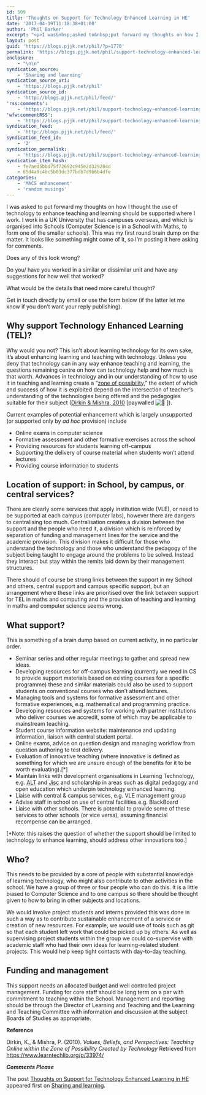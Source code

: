 ```yaml
---
id: 509
title: 'Thoughts on Support for Technology Enhanced Learning in HE'
date: '2017-04-19T11:18:38+01:00'
author: 'Phil Barker'
excerpt: "<p>I was&nbsp;asked to&nbsp;put forward my thoughts on how I thought&nbsp;the use of technology to enhance teaching and learning should be supported where I work. I work in a UK University that has campuses overseas, and which is organised into Schools (Computer Science is in a School with Maths, to form one of the smaller schools). &hellip; <a href=\"https://blogs.pjjk.net/phil/support-technology-enhanced-learning-in-he/\">Continue reading <span>Thoughts on Support for Technology Enhanced Learning in HE</span> <span>&rarr;</span></a></p>\n<p>The post <a rel=\"nofollow\" href=\"https://blogs.pjjk.net/phil/support-technology-enhanced-learning-in-he/\">Thoughts on Support for Technology Enhanced Learning in HE</a> appeared first on <a rel=\"nofollow\" href=\"https://blogs.pjjk.net/phil\">Sharing and learning</a>.</p>"
layout: post
guid: 'https://blogs.pjjk.net/phil/?p=1770'
permalink: 'https://blogs.pjjk.net/phil/support-technology-enhanced-learning-in-he/'
enclosure:
    - "\n\n"
syndication_source:
    - 'Sharing and learning'
syndication_source_uri:
    - 'https://blogs.pjjk.net/phil'
syndication_source_id:
    - 'http://blogs.pjjk.net/phil/feed/'
'rss:comments':
    - 'https://blogs.pjjk.net/phil/support-technology-enhanced-learning-in-he/#respond'
'wfw:commentRSS':
    - 'https://blogs.pjjk.net/phil/support-technology-enhanced-learning-in-he/feed/'
syndication_feed:
    - 'http://blogs.pjjk.net/phil/feed/'
syndication_feed_id:
    - '2'
syndication_permalink:
    - 'https://blogs.pjjk.net/phil/support-technology-enhanced-learning-in-he/'
syndication_item_hash:
    - fe7aed5bbd75f72692c945e2d329284d
    - 65d4a9c4bc5b03dc377bdb7d9b6b4dfe
categories:
    - 'MACS enhancement'
    - 'random musings'
---
```


I was asked to put forward my thoughts on how I thought the use of technology to enhance teaching and learning should be supported where I work. I work in a UK University that has campuses overseas, and which is organised into Schools (Computer Science is in a School with Maths, to form one of the smaller schools). This was my first round brain dump on the matter. It looks like something might come of it, so I’m posting it here asking for comments.

Does any of this look wrong?

Do you/ have you worked in a similar or dissimilar unit and have any suggestions for how well that worked?

What would be the details that need more careful thought?

Get in touch directly by email or use the form below (if the latter let me know if you don’t want your reply publishing).

## **Why support Technology Enhanced Learning (TEL)?** 

<span style="font-weight: 400;">Why would you not? This isn’t about learning technology for its own sake, it’s about enhancing learning and teaching with technology. Unless you deny that technology can in any way enhance teaching and learning, the questions remaining centre on how can technology help and how much is that worth. Advances in technology and in our understanding of how to use it in teaching and learning create a “[zone of possibility](https://blogs.pjjk.net/phil/flying-cars-digital-literacy-and-the-zone-of-possibility/),” the extent of which and success of how it is exploited depend on the intersection of teacher’s understanding of the technologies being offered and the pedagogies suitable for their subject ([Dirkin &amp; Mishra, 2010](https://www.learntechlib.org/p/33974/) \[paywalled ![🙁](https://s.w.org/images/core/emoji/2.2.1/72x72/1f641.png) \]). </span>

<span style="font-weight: 400;">Current examples of potential enhancement which is largely unsupported (or supported only by </span>*<span style="font-weight: 400;">ad hoc</span>*<span style="font-weight: 400;"> provision) include</span>

- <span style="font-weight: 400;">Online exams in computer science</span>
- <span style="font-weight: 400;">Formative assessment and other formative exercises across the school</span>
- <span style="font-weight: 400;">Providing resources for students learning off-campus</span>
- <span style="font-weight: 400;">Supporting the delivery of course material when students won’t attend lectures</span>
- <span style="font-weight: 400;">Providing course information to students</span>

## **Location of support: in School, by campus, or central services?** 

<span style="font-weight: 400;">There are clearly some services that apply institution wide (VLE), or need to be supported at each campus (computer labs), however there are dangers to centralising too much. Centralisation creates a division between the support and the people who need it, a division which is reinforced by separation of funding and management lines for the service and the academic provision. This division makes it difficult for those who understand the technology and those who understand the pedagogy of the subject being taught to engage around the problems to be solved. Instead they interact but stay within the remits laid down by their management structures.</span>

<span style="font-weight: 400;">There should of course be strong links between the support in my School and others, central support and campus specific support, but an arrangement where these links are prioritised over the link between support for TEL in maths and computing and the provision of teaching and learning in maths and computer science seems wrong.</span>

## **What support?**

<span style="font-weight: 400;">This is something of a brain dump based on current activity, in no particular order.</span>

- <span style="font-weight: 400;">Seminar series and other regular meetings to gather and spread new ideas.</span>
- <span style="font-weight: 400;">Developing resources for off-campus learning (currently we need in CS to provide support materials based on existing courses for a specific programme) these and similar materials could also be used to support students on conventional courses who don’t attend lectures.</span>
- <span style="font-weight: 400;">Managing tools and systems for formative assessment and other formative experiences, e.g. mathematical and programming practice.</span>
- <span style="font-weight: 400;">Developing resources and systems for working with partner institutions who deliver courses we accredit, some of which may be applicable to mainstream teaching.</span>
- <span style="font-weight: 400;">Student course information website: maintenance and updating information, liaison with central student portal.</span>
- <span style="font-weight: 400;">Online exams, advice on question design and managing workflow from question authoring to test delivery.</span>
- <span style="font-weight: 400;">Evaluation of innovative teaching (where innovative is defined as something for which we are unsure enough of the benefits for it to be worth evaluating).\[\*\]</span>
- <span style="font-weight: 400;">Maintain links with development organisations in Learning Technology, e.g. </span>[<span style="font-weight: 400;">ALT</span>](https://www.alt.ac.uk/)<span style="font-weight: 400;"> and </span>[<span style="font-weight: 400;">Jisc</span>](https://www.jisc.ac.uk/)<span style="font-weight: 400;"> and scholarship in areas such as digital pedagogy and open education which underpin technology enhanced learning.</span>
- <span style="font-weight: 400;">Liaise with central &amp; campus services, e.g. VLE management group</span>
- <span style="font-weight: 400;">Advise staff in school on use of central facilities e.g. BlackBoard</span>
- <span style="font-weight: 400;">Liaise with other schools. There is potential to provide some of these services to other schools (or vice versa), assuming financial recompense can be arranged.</span>

\[\*Note: this raises the question of whether the support should be limited to technology to enhance learning, should address other innovations too.\]

## **Who?**

<span style="font-weight: 400;">This needs to be provided by a core of people with substantial knowledge of learning technology, who might also contribute to other activities in the school. We have a group of three or four people who can do this. It is a little biased to Computer Science and to one campus so there should be thought given to how to bring in other subjects and locations.</span>

<span style="font-weight: 400;">We would involve project students and interns provided this was done in such a way as to contribute sustainable enhancement of a service or creation of new resources. For example, we would use of tools such as git so that each student left work that could be picked up by others. As well as supervising project students within the group we could co-supervise with academic staff who had their own ideas for learning-related student projects. This would help keep tight contacts with day-to-day teaching.</span>

## **Funding and management**

<span style="font-weight: 400;">This support needs an allocated budget and well controlled project management. Funding for core staff should be long term on a par with commitment to teaching within the School. Management and reporting should be through the Director of Learning and Teaching and the Learning and Teaching Committee with information and discussion at the subject Boards of Studies as appropriate.</span>

**Reference**

<span style="font-weight: 400;">Dirkin, K., &amp; Mishra, P. (2010).</span>*<span style="font-weight: 400;"> Values, Beliefs, and Perspectives: Teaching Online within the Zone of Possibility Created by Technology</span>*<span style="font-weight: 400;"> Retrieved from </span>[<span style="font-weight: 400;">https://www.learntechlib.org/p/33974/</span>](https://www.learntechlib.org/p/33974/)

***Comments Please***

The post [Thoughts on Support for Technology Enhanced Learning in HE](https://blogs.pjjk.net/phil/support-technology-enhanced-learning-in-he/) appeared first on [Sharing and learning](https://blogs.pjjk.net/phil).